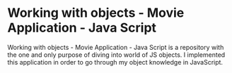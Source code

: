# Working with objects - Movie Application - Java Script
 Working with objects - Movie Application - Java Script is a repository with the one and only purpose of diving into world of JS objects. I implemented this application in order to go through my object knowledge in JavaScript.
